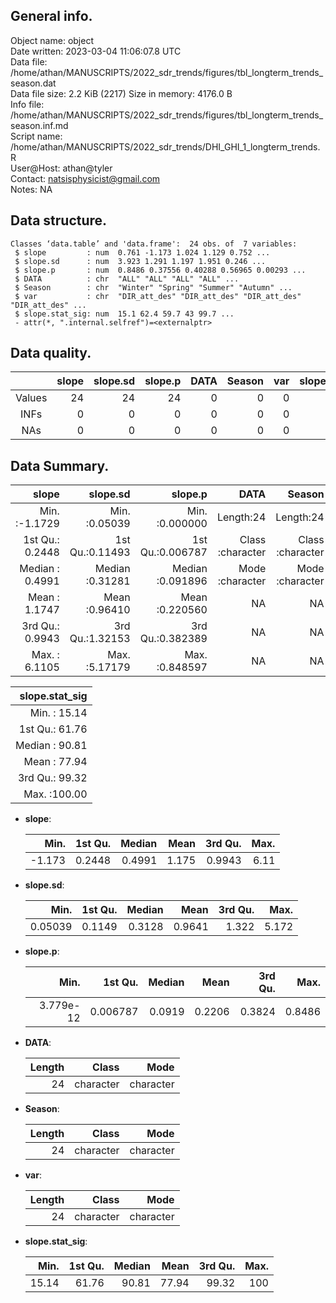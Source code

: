 <!-- This is a markdown file. -->


 General info.
---------------

Object name:    object      
Date written:   2023-03-04 11:06:07.8 UTC  
Data file:      /home/athan/MANUSCRIPTS/2022_sdr_trends/figures/tbl_longterm_trends_season.dat      
Data file size: 2.2 KiB (2217) 
Size in memory: 4176.0 B      
Info file:      /home/athan/MANUSCRIPTS/2022_sdr_trends/figures/tbl_longterm_trends_season.inf.md      
Script name:    /home/athan/MANUSCRIPTS/2022_sdr_trends/DHI_GHI_1_longterm_trends.R      
User@Host:      athan@tyler   
Contact:        <natsisphysicist@gmail.com>      
Notes:          NA      


 Data structure.
-----------------

```
Classes ‘data.table’ and 'data.frame':	24 obs. of  7 variables:
 $ slope         : num  0.761 -1.173 1.024 1.129 0.752 ...
 $ slope.sd      : num  3.923 1.291 1.197 1.951 0.246 ...
 $ slope.p       : num  0.8486 0.37556 0.40288 0.56965 0.00293 ...
 $ DATA          : chr  "ALL" "ALL" "ALL" "ALL" ...
 $ Season        : chr  "Winter" "Spring" "Summer" "Autumn" ...
 $ var           : chr  "DIR_att_des" "DIR_att_des" "DIR_att_des" "DIR_att_des" ...
 $ slope.stat_sig: num  15.1 62.4 59.7 43 99.7 ...
 - attr(*, ".internal.selfref")=<externalptr> 
```


 Data quality.
---------------

| &nbsp; | slope | slope.sd | slope.p | DATA | Season | var | slope.stat_sig |
|:------:|------:|---------:|--------:|-----:|-------:|----:|---------------:|
| Values |    24 |       24 |      24 |    0 |      0 |   0 |             24 |
|  INFs  |     0 |        0 |       0 |    0 |      0 |   0 |              0 |
|  NAs   |     0 |        0 |       0 |    0 |      0 |   0 |              0 |


 Data Summary.
---------------

|           slope |        slope.sd |          slope.p |             DATA |           Season |              var |
|----------------:|----------------:|-----------------:|-----------------:|-----------------:|-----------------:|
| Min.   :-1.1729 | Min.   :0.05039 | Min.   :0.000000 |        Length:24 |        Length:24 |        Length:24 |
| 1st Qu.: 0.2448 | 1st Qu.:0.11493 | 1st Qu.:0.006787 | Class :character | Class :character | Class :character |
| Median : 0.4991 | Median :0.31281 | Median :0.091896 | Mode  :character | Mode  :character | Mode  :character |
| Mean   : 1.1747 | Mean   :0.96410 | Mean   :0.220560 |               NA |               NA |               NA |
| 3rd Qu.: 0.9943 | 3rd Qu.:1.32153 | 3rd Qu.:0.382389 |               NA |               NA |               NA |
| Max.   : 6.1105 | Max.   :5.17179 | Max.   :0.848597 |               NA |               NA |               NA |

 

| slope.stat_sig |
|---------------:|
| Min.   : 15.14 |
| 1st Qu.: 61.76 |
| Median : 90.81 |
| Mean   : 77.94 |
| 3rd Qu.: 99.32 |
| Max.   :100.00 |



  * **slope**:


    |   Min. | 1st Qu. | Median |  Mean | 3rd Qu. | Max. |
    |-------:|--------:|-------:|------:|--------:|-----:|
    | -1.173 |  0.2448 | 0.4991 | 1.175 |  0.9943 | 6.11 |

  * **slope.sd**:


    |    Min. | 1st Qu. | Median |   Mean | 3rd Qu. |  Max. |
    |--------:|--------:|-------:|-------:|--------:|------:|
    | 0.05039 |  0.1149 | 0.3128 | 0.9641 |   1.322 | 5.172 |

  * **slope.p**:


    |      Min. |  1st Qu. | Median |   Mean | 3rd Qu. |   Max. |
    |----------:|---------:|-------:|-------:|--------:|-------:|
    | 3.779e-12 | 0.006787 | 0.0919 | 0.2206 |  0.3824 | 0.8486 |

  * **DATA**:


    | Length |     Class |      Mode |
    |-------:|----------:|----------:|
    |     24 | character | character |

  * **Season**:


    | Length |     Class |      Mode |
    |-------:|----------:|----------:|
    |     24 | character | character |

  * **var**:


    | Length |     Class |      Mode |
    |-------:|----------:|----------:|
    |     24 | character | character |

  * **slope.stat_sig**:


    |  Min. | 1st Qu. | Median |  Mean | 3rd Qu. | Max. |
    |------:|--------:|-------:|------:|--------:|-----:|
    | 15.14 |   61.76 |  90.81 | 77.94 |   99.32 |  100 |


<!-- end of list -->


